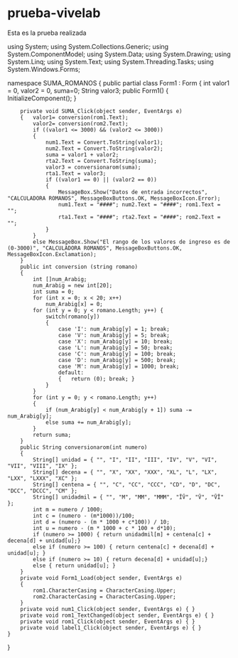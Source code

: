prueba-vivelab
==============

Esta es la prueba realizada

using System;
using System.Collections.Generic;
using System.ComponentModel;
using System.Data;
using System.Drawing;
using System.Linq;
using System.Text;
using System.Threading.Tasks;
using System.Windows.Forms;

namespace SUMA_ROMANOS
{
    public partial class Form1 : Form
    {
        int valor1 = 0, valor2 = 0, suma=0;
        String valor3;
        public Form1()
        {
            InitializeComponent();
        }

        private void SUMA_Click(object sender, EventArgs e)
        {   valor1= conversion(rom1.Text);
            valor2= conversion(rom2.Text);
            if ((valor1 <= 3000) && (valor2 <= 3000))
            {
                num1.Text = Convert.ToString(valor1);
                num2.Text = Convert.ToString(valor2);
                suma = valor1 + valor2;
                rta2.Text = Convert.ToString(suma);
                valor3 = conversionarom(suma);
                rta1.Text = valor3;
                if ((valor1 == 0) || (valor2 == 0))
                {
                    MessageBox.Show("Datos de entrada incorrectos", "CALCULADORA ROMANOS", MessageBoxButtons.OK, MessageBoxIcon.Error);
                    num1.Text = "####"; num2.Text = "####"; rom1.Text = "";
                    rta1.Text = "####"; rta2.Text = "####"; rom2.Text = "";
                }
            }
            else MessageBox.Show("El rango de los valores de ingreso es de (0-3000)", "CALCULADORA ROMANOS", MessageBoxButtons.OK, MessageBoxIcon.Exclamation);
        }
        public int conversion (string romano)
        {
            int []num_Arabig;
            num_Arabig = new int[20];
            int suma = 0;
            for (int x = 0; x < 20; x++)
                num_Arabig[x] = 0;
            for (int y = 0; y < romano.Length; y++) {
                switch(romano[y])
                {
                    case 'I': num_Arabig[y] = 1; break;
                    case 'V': num_Arabig[y] = 5; break;
                    case 'X': num_Arabig[y] = 10; break;
                    case 'L': num_Arabig[y] = 50; break;
                    case 'C': num_Arabig[y] = 100; break;
                    case 'D': num_Arabig[y] = 500; break;
                    case 'M': num_Arabig[y] = 1000; break;
                    default:
                    {   return (0); break; }
                }    
            }
            for (int y = 0; y < romano.Length; y++)
            {
                if (num_Arabig[y] < num_Arabig[y + 1]) suma -= num_Arabig[y];
                else suma += num_Arabig[y];
            }
            return suma;
        }
        public String conversionarom(int numero)
        {
            String[] unidad = { "", "I", "II", "III", "IV", "V", "VI", "VII", "VIII", "IX" };
            String[] decena = { "", "X", "XX", "XXX", "XL", "L", "LX", "LXX", "LXXX", "XC" };
            String[] centena = { "", "C", "CC", "CCC", "CD", "D", "DC", "DCC", "DCCC", "CM" };
            String[] unidadmil = { "", "M", "MM", "MMM", "ĪV̄", "V̄", "V̄Ī" };
            int m = numero / 1000;
            int c = (numero - (m*1000))/100;
            int d = (numero - (m * 1000 + c*100)) / 10;
            int u = numero - (m * 1000 + c * 100 + d*10);
            if (numero >= 1000) { return unidadmil[m] + centena[c] + decena[d] + unidad[u];}
            else if (numero >= 100) { return centena[c] + decena[d] + unidad[u]; }
            else if (numero >= 10) { return decena[d] + unidad[u];}
            else { return unidad[u]; }
        }
        private void Form1_Load(object sender, EventArgs e)
        {
            rom1.CharacterCasing = CharacterCasing.Upper;
            rom2.CharacterCasing = CharacterCasing.Upper;
        }
        private void num1_Click(object sender, EventArgs e) { }
        private void rom1_TextChanged(object sender, EventArgs e) { }
        private void rom1_Click(object sender, EventArgs e) { }
        private void label1_Click(object sender, EventArgs e) { }
    }
}
